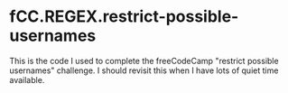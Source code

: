 # fCC.REGEX.restrict-possible-usernames
This is the code I used to complete the freeCodeCamp "restrict possible usernames" challenge.  I should revisit this when I have lots of quiet time available.
